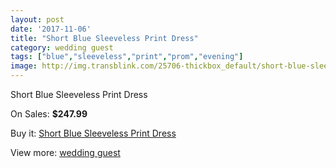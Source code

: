 ```yaml
---
layout: post
date: '2017-11-06'
title: "Short Blue Sleeveless Print Dress"
category: wedding guest
tags: ["blue","sleeveless","print","prom","evening"]
image: http://img.transblink.com/25706-thickbox_default/short-blue-sleeveless-print-dress.jpg
---
```

Short Blue Sleeveless Print Dress

On Sales: **$247.99**
<a href="https://www.transblink.com/en/wedding-guest/8111-short-blue-sleeveless-print-dress.html"><amp-img layout="responsive" width="600" height="600" src="//img.transblink.com/25706-thickbox_default/short-blue-sleeveless-print-dress.jpg" alt="Short Blue Sleeveless Print Dress 0" /></a>
<a href="https://www.transblink.com/en/wedding-guest/8111-short-blue-sleeveless-print-dress.html"><amp-img layout="responsive" width="600" height="600" src="//img.transblink.com/25708-thickbox_default/short-blue-sleeveless-print-dress.jpg" alt="Short Blue Sleeveless Print Dress 1" /></a>
<a href="https://www.transblink.com/en/wedding-guest/8111-short-blue-sleeveless-print-dress.html"><amp-img layout="responsive" width="600" height="600" src="//img.transblink.com/25707-thickbox_default/short-blue-sleeveless-print-dress.jpg" alt="Short Blue Sleeveless Print Dress 2" /></a>

Buy it: [Short Blue Sleeveless Print Dress](https://www.transblink.com/en/wedding-guest/8111-short-blue-sleeveless-print-dress.html "Short Blue Sleeveless Print Dress")

View more: [wedding guest](https://www.transblink.com/en/66-wedding-guest "wedding guest")